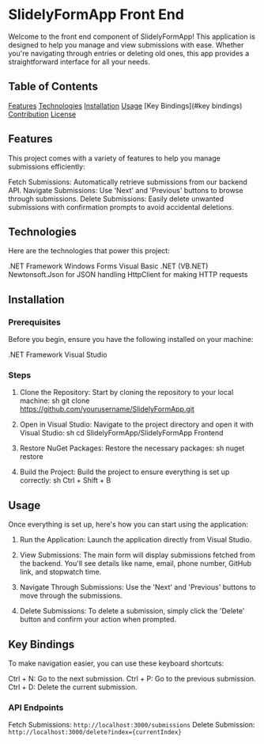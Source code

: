 
# SlidelyFormApp Front  End

Welcome to the front  end component of SlidelyFormApp! This application is designed to help you manage and view submissions with ease. Whether you're navigating through entries or deleting old ones, this app provides a straightforward interface for all your needs.

## Table of Contents

   [Features](#features)
   [Technologies](#technologies)
   [Installation](#installation)
   [Usage](#usage)
   [Key Bindings](#key  bindings)
   [Contribution](#contribution)
   [License](#license)

## Features

This project comes with a variety of features to help you manage submissions efficiently:

   Fetch Submissions: Automatically retrieve submissions from our backend API.
   Navigate Submissions: Use 'Next' and 'Previous' buttons to browse through submissions.
   Delete Submissions: Easily delete unwanted submissions with confirmation prompts to avoid accidental deletions.

## Technologies

Here are the technologies that power this project:

   .NET Framework
   Windows Forms
   Visual Basic .NET (VB.NET)
   Newtonsoft.Json for JSON handling
   HttpClient for making HTTP requests

## Installation

### Prerequisites

Before you begin, ensure you have the following installed on your machine:

   .NET Framework
   Visual Studio

### Steps

1. Clone the Repository:
   Start by cloning the repository to your local machine:
     sh
   git clone https://github.com/yourusername/SlidelyFormApp.git
     

2. Open in Visual Studio:
   Navigate to the project directory and open it with Visual Studio:
     sh
   cd SlidelyFormApp/SlidelyFormApp  Frontend
     

3. Restore NuGet Packages:
   Restore the necessary packages:
     sh
   nuget restore
     

4. Build the Project:
   Build the project to ensure everything is set up correctly:
     sh
   Ctrl + Shift + B
     

## Usage

Once everything is set up, here's how you can start using the application:

1. Run the Application:
   Launch the application directly from Visual Studio.

2. View Submissions:
   The main form will display submissions fetched from the backend. You'll see details like name, email, phone number, GitHub link, and stopwatch time.

3. Navigate Through Submissions:
   Use the 'Next' and 'Previous' buttons to move through the submissions.

4. Delete Submissions:
   To delete a submission, simply click the 'Delete' button and confirm your action when prompted.

## Key Bindings

To make navigation  easier, you can use these keyboard shortcuts:

   Ctrl + N: Go to the next submission.
   Ctrl + P: Go to the previous submission.
   Ctrl + D: Delete the current submission.

###  API Endpoints

   Fetch Submissions: `http://localhost:3000/submissions`
   Delete Submission: `http://localhost:3000/delete?index={currentIndex}`
